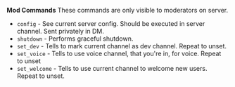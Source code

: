 __Mod Commands__
These commands are only visible to moderators on server.

- `config`      - See current server config. Should be executed in server channel. Sent privately in DM.
- `shutdown`    - Performs graceful shutdown.
- `set_dev`     - Tells to mark current channel as dev channel. Repeat to unset.
- `set_voice`   - Tells to use voice channel, that you're in, for voice. Repeat to unset
- `set_welcome` - Tells to use current channel to welcome new users. Repeat to unset.
